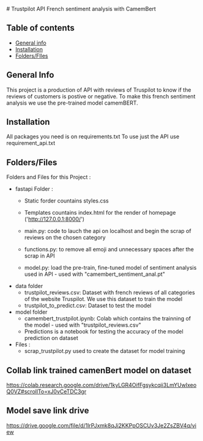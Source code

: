 # Trustpilot API French sentiment analysis with CamemBert
## Table of contents
* [General info](#general-info)
* [Installation](#Installation)
* [Folders/FIles](#Folders/FIles)
## General Info
This project is a production of API with reviews of Truspilot to know if the reviews of customers is postive or negative.
To make this french sentiment analysis we use the pre-trained model camemBERT.

## Installation 

All packages you need is on requirements.txt
To use just the API use requirement_api.txt

## Folders/Files
Folders and Files for this Project : 
 * fastapi Folder :<br>
   * Static forder countains styles.css
   * Templates  countains index.html for the render of homepage ('http://127.0.0.1:8000/')

   * main.py: code to lauch the api on localhost and begin the scrap of reviews on the chosen category
   * functions.py: to remove all emoji and unnecessary spaces after the scrap in API
   * model.py: load the pre-train, fine-tuned model of sentiment analysis used in API - used with "camembert_sentiment_anal.pt"     
  * data folder <br> 
    * trustpilot_reviews.csv: Dataset with french reviews of all categories of the website Truspilot. We use this dataset to train the model
    * trustpilot_to_predict.csv: Dataset to test the model
 * model folder
   * camembert_trustpilot.ipynb: Colab which contains the trainning of the model - used with "trustpilot_reviews.csv"
   * Predictions is a notebook for testing the accuracy of the model prediction on dataset
* Files :
  * scrap_trustpilot.py used to create the dataset for model training

## Collab link trained camenBert model on dataset

https://colab.research.google.com/drive/1kyLGR4OifFgsykcqii3LmYUwIxeoQ0VZ#scrollTo=xJ0vCeTDC3gr

## Model save link drive
https://drive.google.com/file/d/1lrPJxmk8qJi2KKPpOSCUv3Je2ZsZBV4q/view
